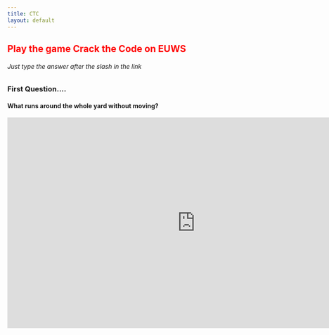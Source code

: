 ```yaml
---
title: CTC
layout: default
---
```

<h2 style="color: red">Play the game Crack the Code on EUWS</h2>
<h6>Just type the answer after the slash in the link</h6>
<h3>First Question....</h3>
<h4>What runs around the whole yard without moving?</h4>
<iframe width="854" height="480" src="https://www.youtube.com/embed/GSr04t9xg4g" frameborder="0" gesture="media" allowfullscreen>How to Play?</iframe>